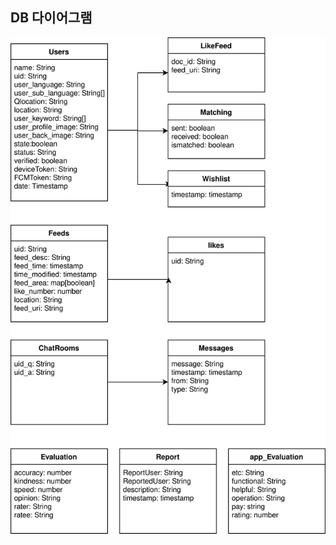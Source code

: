 ## DB 다이어그램
![DB ](https://raw.githubusercontent.com/kangdonghune/trip22_ver2/master/DB/HeyBuddy.svg)
